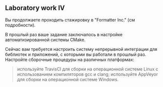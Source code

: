 ## Laboratory work IV
Вы продолжаете проходить стажировку в "Formatter Inc." (см подробности).

В прошлый раз ваше задание заключалось в настройке автоматизированной системы CMake.

Сейчас вам требуется настроить систему непрерывной интеграции для библиотек и приложений, с которыми вы работали в прошлый раз. Настройте сборочные процедуры на различных платформах:

>используйте TravisCI для сборки на операционной системе Linux с использованием компиляторов gcc и clang;
>используйте AppVeyor для сборки на операционной системе Windows.

